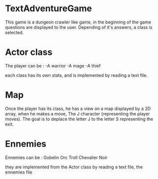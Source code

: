 # TextAdventureGame
This game is a dungeon crawler like game, in the beginning of the game questions are displayed to the user. Depending of it's answers, a class is selected.

# Actor class
The player can be :
-A warrior
-A mage
-A thief

each class has its own stats, and is implemented by reading a text file.

# Map
Once the  player has its class, he has a view on a map displayed by a 2D array, when he makes a move, The J character (representing the player moves).
The goal is to deplace the letter J to the letter S representing the exit.

# Ennemies
Ennemies can be :
Gobelin
Orc
Troll
Chevalier Noir

they are implemented from the Actor class by reading a text file, the ennemies file

